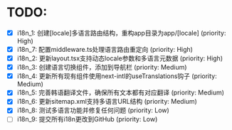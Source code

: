 # TODO:

- [x] i18n_1: 创建[locale]多语言路由结构，重构app目录为app/[locale] (priority: High)
- [x] i18n_7: 配置middleware.ts处理语言路由重定向 (priority: High)
- [x] i18n_2: 更新layout.tsx支持动态locale参数和多语言元数据 (priority: High)
- [x] i18n_3: 创建语言切换组件，添加到导航栏 (priority: Medium)
- [x] i18n_4: 更新所有现有组件使用next-intl的useTranslations钩子 (priority: Medium)
- [x] i18n_5: 完善韩语翻译文件，确保所有文本都有对应翻译 (priority: Medium)
- [x] i18n_6: 更新sitemap.xml支持多语言URL结构 (priority: Medium)
- [x] i18n_8: 测试多语言功能并修复任何问题 (priority: Low)
- [ ] i18n_9: 提交所有i18n更改到GitHub (priority: Low)
